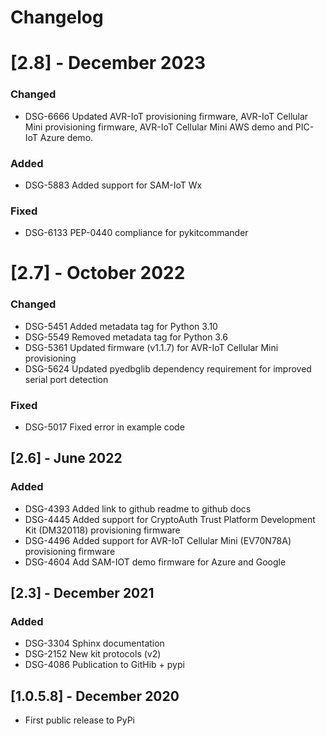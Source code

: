 # Changelog

# [2.8] - December 2023

### Changed
- DSG-6666 Updated AVR-IoT provisioning firmware, AVR-IoT Cellular Mini provisioning firmware, AVR-IoT Cellular Mini AWS demo and PIC-IoT Azure demo.

### Added
- DSG-5883 Added support for SAM-IoT Wx

### Fixed
- DSG-6133 PEP-0440 compliance for pykitcommander

# [2.7] - October 2022

### Changed
- DSG-5451 Added metadata tag for Python 3.10
- DSG-5549 Removed metadata tag for Python 3.6
- DSG-5361 Updated firmware (v1.1.7) for AVR-IoT Cellular Mini provisioning
- DSG-5624 Updated pyedbglib dependency requirement for improved serial port detection

### Fixed
- DSG-5017 Fixed error in example code

## [2.6] - June 2022

### Added
- DSG-4393 Added link to github readme to github docs
- DSG-4445 Added support for CryptoAuth Trust Platform Development Kit (DM320118) provisioning firmware
- DSG-4496 Added support for AVR-IoT Cellular Mini (EV70N78A) provisioning firmware
- DSG-4604 Add SAM-IOT demo firmware for Azure and Google

## [2.3] - December 2021

### Added
- DSG-3304 Sphinx documentation
- DSG-2152 New kit protocols (v2)
- DSG-4086 Publication to GitHib + pypi

## [1.0.5.8] - December 2020
- First public release to PyPi
